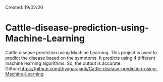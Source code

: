 Created: 19/02/20
# Cattle-disease-prediction-using-Machine-Learning
Cattle disease prediction using Machine Learning. This project is used to predict the disease based on the symptoms. It predicts using 4 different machine learning algorithms. So, the output is accurate.
Github:https://github.com/thyagarajank/Cattle-disease-prediction-using-Machine-Learning
